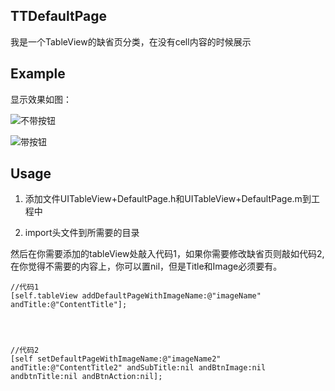 ## TTDefaultPage

我是一个TableView的缺省页分类，在没有cell内容的时候展示

## Example

显示效果如图：


![不带按钮](http://a1.qpic.cn/psb?/V14HUEIQ1MT5om/vmx5evYCStrEeqSrAPwHsW.pRMGtfgAZyiCNZn22LRc!/b/dOEAAAAAAAAA&bo=2gE7AgAAAAAFAME!&rf=viewer_4.jpg) 



![带按钮](http://a1.qpic.cn/psb?/V14HUEIQ1MT5om/UwX9bCbrICIjobghi8*wW7PijRbcltE1.TDZtyrGkpw!/b/dAsBAAAAAAAA&bo=3AGwAQAAAAAFB0g!&rf=viewer_4.jpg)


## Usage

1. 添加文件UITableView+DefaultPage.h和UITableView+DefaultPage.m到工程中

2. import头文件到所需要的目录


然后在你需要添加的tableView处敲入代码1，如果你需要修改缺省页则敲如代码2,在你觉得不需要的内容上，你可以置nil，但是Title和Image必须要有。


```
//代码1
[self.tableView addDefaultPageWithImageName:@"imageName" andTitle:@"ContentTitle"];




//代码2
[self setDefaultPageWithImageName:@"imageName2" andTitle:@"ContentTitle2" andSubTitle:nil andBtnImage:nil andbtnTitle:nil andBtnAction:nil];

```

